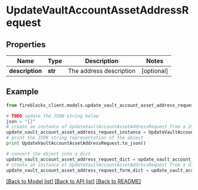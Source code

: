# UpdateVaultAccountAssetAddressRequest


## Properties
Name | Type | Description | Notes
------------ | ------------- | ------------- | -------------
**description** | **str** | The address description | [optional] 

## Example

```python
from fireblocks_client.models.update_vault_account_asset_address_request import UpdateVaultAccountAssetAddressRequest

# TODO update the JSON string below
json = "{}"
# create an instance of UpdateVaultAccountAssetAddressRequest from a JSON string
update_vault_account_asset_address_request_instance = UpdateVaultAccountAssetAddressRequest.from_json(json)
# print the JSON string representation of the object
print UpdateVaultAccountAssetAddressRequest.to_json()

# convert the object into a dict
update_vault_account_asset_address_request_dict = update_vault_account_asset_address_request_instance.to_dict()
# create an instance of UpdateVaultAccountAssetAddressRequest from a dict
update_vault_account_asset_address_request_form_dict = update_vault_account_asset_address_request.from_dict(update_vault_account_asset_address_request_dict)
```
[[Back to Model list]](../README.md#documentation-for-models) [[Back to API list]](../README.md#documentation-for-api-endpoints) [[Back to README]](../README.md)


